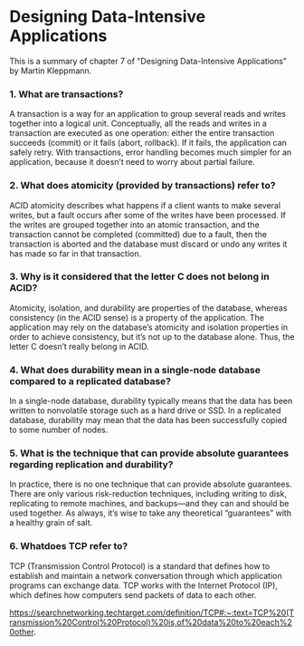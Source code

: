 # Designing Data-Intensive Applications 
This is a summary of chapter 7 of "Designing Data-Intensive Applications" by Martin Kleppmann.

### 1. What are transactions?
A transaction is a way for an application to group several reads and writes
together into a logical unit. Conceptually, all the reads and writes in a transaction are
executed as one operation: either the entire transaction succeeds (commit) or it fails
(abort, rollback). If it fails, the application can safely retry. With transactions, error
handling becomes much simpler for an application, because it doesn’t need to worry
about partial failure.

### 2. What does atomicity (provided by transactions) refer to?
ACID atomicity describes what happens if a client wants to make several
writes, but a fault occurs after some of the writes have been processed. If the writes are grouped together into an atomic
transaction, and the transaction cannot be completed (committed) due to a fault, then
the transaction is aborted and the database must discard or undo any writes it has
made so far in that transaction.

### 3. Why is it considered that the letter C does not belong in ACID?
Atomicity, isolation, and durability are properties of the database, whereas consistency
(in the ACID sense) is a property of the application. The application may rely
on the database’s atomicity and isolation properties in order to achieve consistency,
but it’s not up to the database alone. Thus, the letter C doesn’t really belong in ACID.

### 4. What does durability mean in a single-node database compared to a replicated database?
In a single-node database, durability typically means that the data has been written to
nonvolatile storage such as a hard drive or SSD. In a replicated database, durability
may mean that the data has been successfully copied to some number of nodes.

### 5. What is the technique that can provide absolute guarantees regarding replication and durability?
In practice, there is no one technique that can provide absolute guarantees. There are
only various risk-reduction techniques, including writing to disk, replicating to
remote machines, and backups—and they can and should be used together. As
always, it’s wise to take any theoretical “guarantees” with a healthy grain of salt.

### 6. Whatdoes TCP refer to?
TCP (Transmission Control Protocol) is a standard that defines how to establish and maintain a network conversation through which application programs can exchange data. TCP works with the Internet Protocol (IP), which defines how computers send packets of data to each other.

https://searchnetworking.techtarget.com/definition/TCP#:~:text=TCP%20(Transmission%20Control%20Protocol)%20is,of%20data%20to%20each%20other.



